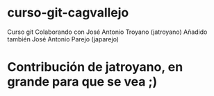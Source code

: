 # curso-git-cagvallejo
Curso git
Colaborando con José Antonio Troyano (jatroyano)
Añadido también José Antonio Parejo (japarejo)

# Contribución de jatroyano, en grande para que se vea ;)
